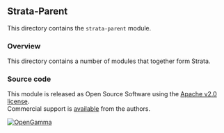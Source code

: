 Strata-Parent
-------------
This directory contains the `strata-parent` module.

### Overview

This directory contains a number of modules that together form Strata.


### Source code

This module is released as Open Source Software using the
[Apache v2.0 license](https://www.apache.org/licenses/LICENSE-2.0.html).  
Commercial support is [available](https://www.opengamma.com/) from the authors.

[![OpenGamma](http://developers.opengamma.com/res/display/default/chrome/masthead_logo.png "OpenGamma")](https://www.opengamma.com)



